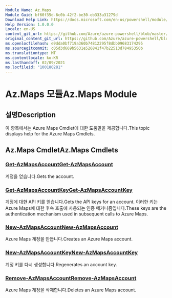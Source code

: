 ```yaml
---
Module Name: Az.Maps
Module Guid: bf60f35d-6c0b-42f2-be30-eb333a31279d
Download Help Link: https://docs.microsoft.com/en-us/powershell/module/az.maps
Help Version: 1.0.0.0
Locale: en-US
content_git_url: https://github.com/Azure/azure-powershell/blob/master/src/Maps/Maps/help/Az.Maps.md
original_content_git_url: https://github.com/Azure/azure-powershell/blob/master/src/Maps/Maps/help/Az.Maps.md
ms.openlocfilehash: e9dda0bf719a360b74812295f8dbb09683174295
ms.sourcegitcommit: c05d3d669b5631e526841f47b22513d78495350b
ms.translationtype: MT
ms.contentlocale: ko-KR
ms.lasthandoff: 02/09/2021
ms.locfileid: "100180281"
---
```

# <span data-ttu-id="d0425-101">Az.Maps 모듈</span><span class="sxs-lookup"><span data-stu-id="d0425-101">Az.Maps Module</span></span>
## <span data-ttu-id="d0425-102">설명</span><span class="sxs-lookup"><span data-stu-id="d0425-102">Description</span></span>
<span data-ttu-id="d0425-103">이 항목에서는 Azure Maps Cmdlet에 대한 도움말을 제공합니다.</span><span class="sxs-lookup"><span data-stu-id="d0425-103">This topic displays help for the Azure Maps Cmdlets.</span></span>

## <span data-ttu-id="d0425-104">Az.Maps Cmdlet</span><span class="sxs-lookup"><span data-stu-id="d0425-104">Az.Maps Cmdlets</span></span>
### [<span data-ttu-id="d0425-105">Get-AzMapsAccount</span><span class="sxs-lookup"><span data-stu-id="d0425-105">Get-AzMapsAccount</span></span>](Get-AzMapsAccount.md)
<span data-ttu-id="d0425-106">계정을 얻습니다.</span><span class="sxs-lookup"><span data-stu-id="d0425-106">Gets the account.</span></span>

### [<span data-ttu-id="d0425-107">Get-AzMapsAccountKey</span><span class="sxs-lookup"><span data-stu-id="d0425-107">Get-AzMapsAccountKey</span></span>](Get-AzMapsAccountKey.md)
<span data-ttu-id="d0425-108">계정에 대한 API 키를 얻습니다.</span><span class="sxs-lookup"><span data-stu-id="d0425-108">Gets the API keys for an account.</span></span>
<span data-ttu-id="d0425-109">이러한 키는 Azure Maps에 대한 후속 호출에 사용되는 인증 메커니즘입니다.</span><span class="sxs-lookup"><span data-stu-id="d0425-109">These keys are the authentication mechanism used in subsequent calls to Azure Maps.</span></span>

### [<span data-ttu-id="d0425-110">New-AzMapsAccount</span><span class="sxs-lookup"><span data-stu-id="d0425-110">New-AzMapsAccount</span></span>](New-AzMapsAccount.md)
<span data-ttu-id="d0425-111">Azure Maps 계정을 만듭니다.</span><span class="sxs-lookup"><span data-stu-id="d0425-111">Creates an Azure Maps account.</span></span>

### [<span data-ttu-id="d0425-112">New-AzMapsAccountKey</span><span class="sxs-lookup"><span data-stu-id="d0425-112">New-AzMapsAccountKey</span></span>](New-AzMapsAccountKey.md)
<span data-ttu-id="d0425-113">계정 키를 다시 생성합니다.</span><span class="sxs-lookup"><span data-stu-id="d0425-113">Regenerates an account key.</span></span>

### [<span data-ttu-id="d0425-114">Remove-AzMapsAccount</span><span class="sxs-lookup"><span data-stu-id="d0425-114">Remove-AzMapsAccount</span></span>](Remove-AzMapsAccount.md)
<span data-ttu-id="d0425-115">Azure Maps 계정을 삭제합니다.</span><span class="sxs-lookup"><span data-stu-id="d0425-115">Deletes an Azure Maps account.</span></span>

